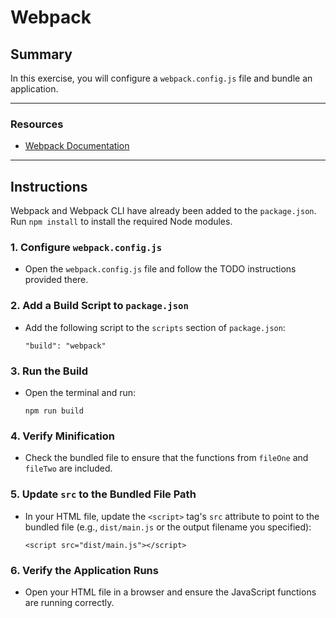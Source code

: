 # Webpack

## **Summary**

In this exercise, you will configure a `webpack.config.js` file and bundle an application.

---

### **Resources**

- [Webpack Documentation](https://webpack.js.org/)

---

## **Instructions**

Webpack and Webpack CLI have already been added to the `package.json`. Run `npm install` to install the required Node modules.

### **1. Configure `webpack.config.js`**

- Open the `webpack.config.js` file and follow the TODO instructions provided there.

### **2. Add a Build Script to `package.json`**

- Add the following script to the `scripts` section of `package.json`:
  ```
  "build": "webpack"
  ```

### **3. Run the Build**

- Open the terminal and run:
  ```
  npm run build
  ```

### **4. Verify Minification**

- Check the bundled file to ensure that the functions from `fileOne` and `fileTwo` are included.

### **5. Update `src` to the Bundled File Path**

- In your HTML file, update the `<script>` tag's `src` attribute to point to the bundled file (e.g., `dist/main.js` or the output filename you specified):
  ```
  <script src="dist/main.js"></script>
  ```

### **6. Verify the Application Runs**

- Open your HTML file in a browser and ensure the JavaScript functions are running correctly.
